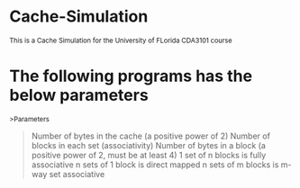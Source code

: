# Cache-Simulation
<sub>This is a Cache Simulation for the University of FLorida CDA3101 course </sub>
# The following programs has the below parameters
<sub> >Parameters
>Number of bytes in the cache (a positive power of 2) </n> 
Number of blocks in each set (associativity)
Number of bytes in a block (a positive power of 2, must be at least 4)
1 set of n blocks is fully associative
n sets of 1 block is direct mapped
n sets of m blocks is m-way set associative
